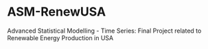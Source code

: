 # ASM-RenewUSA
Advanced Statistical Modelling - Time Series: Final Project related to Renewable Energy Production in USA 
